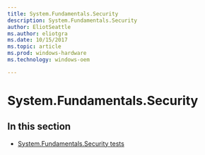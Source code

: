 ```yaml
---
title: System.Fundamentals.Security
description: System.Fundamentals.Security
author: EliotSeattle
ms.author: eliotgra
ms.date: 10/15/2017
ms.topic: article
ms.prod: windows-hardware
ms.technology: windows-oem

---
```


# System.Fundamentals.Security


## In this section


-   [System.Fundamentals.Security tests](system-fundamentals-security-tests.md)